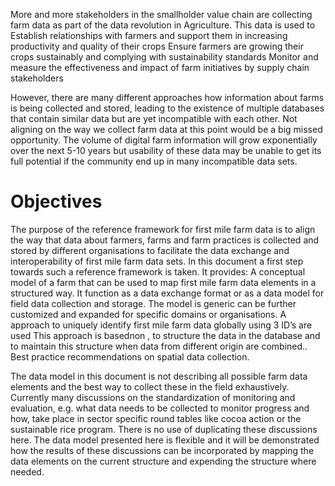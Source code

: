 More and more stakeholders in the smallholder value chain are collecting farm data as part of the data revolution in Agriculture. This data is used to
Establish relationships with farmers and support them in increasing productivity and quality of their crops
Ensure farmers are growing their crops sustainably and complying with sustainability standards
Monitor and measure the effectiveness and impact of farm initiatives by supply chain stakeholders

However, there are many different approaches how information about farms is being collected and stored, leading to the existence of multiple databases that contain similar data but are yet incompatible with each other. Not aligning on the way we collect farm data at this point would be a big missed opportunity. The volume of digital farm information will grow exponentially over the next 5-10 years but usability of these data may be unable to get its full potential if the community end up in many incompatible data sets.

Objectives
==================
The purpose of the reference framework for first mile farm data is to align the way that data about farmers, farms and farm practices is collected and stored by different organisations to facilitate the data exchange and interoperability of first mile farm data sets. In this document a first step towards such a reference framework is taken. It provides:
A conceptual model of a farm that can be used to map first mile farm data elements in a structured way. It function as a data exchange format or as a data model for field data collection and storage. The model is generic can be further customized and expanded for specific domains or organisations.
A approach to uniquely identify first mile farm data globally using 3 ID’s are used This approach is basednon , to structure the data in the database and to maintain this structure when data from different origin are combined..
Best practice recommendations on spatial data collection.

The data model in this document is not describing all possible farm data elements and the best way to collect these in the field exhaustively. Currently many discussions on the standardization of monitoring and evaluation, e.g. what data needs to be collected to monitor progress and how, take place in sector specific round tables like cocoa action or the sustainable rice program. There is no use of duplicating these discussions here. The data model presented here is flexible and it will be demonstrated how the results of these discussions can be incorporated by mapping the data elements on the current structure and expending the structure where needed.
